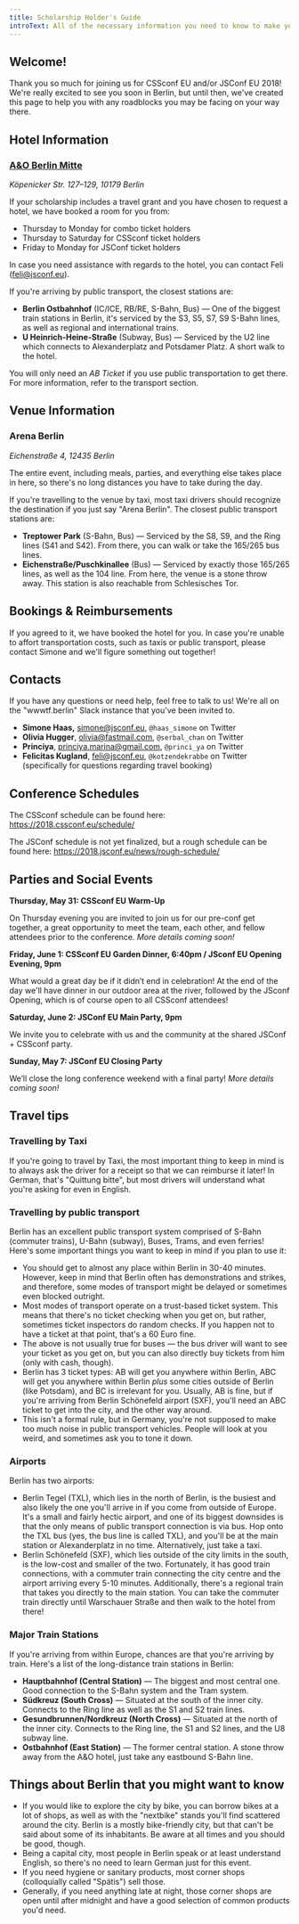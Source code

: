 ```yaml
---
title: Scholarship Holder's Guide
introText: All of the necessary information you need to know to make your experience at CSSconf EU 2018 a blast!
---
```


## Welcome!

Thank you so much for joining us for CSSconf EU and/or JSConf EU 2018! We're really excited to see you soon in Berlin, but until then, we've created this page to help you with any roadblocks you may be facing on your way there.

## Hotel Information

### [A&O Berlin Mitte](https://www.aohostels.com/en/berlin/berlin-mitte/)

*Köpenicker Str. 127–129, 10179 Berlin*

If your scholarship includes a travel grant and you have chosen to request a hotel, we have booked a room for you from:
- Thursday to Monday for combo ticket holders
- Thursday to Saturday for CSSconf ticket holders
- Friday to Monday for JSConf ticket holders

In case you need assistance with regards to the hotel, you can contact Feli (feli@jsconf.eu).

If you're arriving by public transport, the closest stations are:

- **Berlin Ostbahnhof** (IC/ICE, RB/RE, S-Bahn, Bus) — One of the biggest train stations in Berlin, it's serviced by the S3, S5, S7, S9 S-Bahn lines, as well as regional and international trains.
- **U Heinrich-Heine-Straße** (Subway, Bus) — Serviced by the U2 line which connects to Alexanderplatz and Potsdamer Platz. A short walk to the hotel.

You will only need an *AB Ticket* if you use public transportation to get there. For more information, refer to the transport section.

## Venue Information

### Arena Berlin

*Eichenstraße 4, 12435 Berlin*

The entire event, including meals, parties, and everything else takes place in here, so there's no long distances you have to take during the day.

If you're travelling to the venue by taxi, most taxi drivers should recognize the destination if you just say "Arena Berlin". The closest public transport stations are:

- **Treptower Park** (S-Bahn, Bus) — Serviced by the S8, S9, and the Ring lines (S41 and S42). From there, you can walk or take the 165/265 bus lines.
- **Eichenstraße/Puschkinallee** (Bus) — Serviced by exactly those 165/265 lines, as well as the 104 line. From here, the venue is a stone throw away. This station is also reachable from Schlesisches Tor.

## Bookings & Reimbursements

If you agreed to it, we have booked the hotel for you. In case you're unable to affort transportation costs, such as taxis or public transport, please contact Simone and we'll figure something out together!

## Contacts

If you have any questions or need help, feel free to talk to us! We're all on the "wwwtf.berlin" Slack instance that you've been invited to.

- **Simone Haas,** simone@jsconf.eu, `@haas_simone` on Twitter
- **Olivia Hugger**, olivia@fastmail.com, `@serbal_chan` on Twitter
- **Princiya**, princiya.marina@gmail.com, `@princi_ya` on Twitter
- **Felicitas Kugland**, feli@jsconf.eu, `@kotzendekrabbe` on Twitter (specifically for questions regarding travel booking)

## Conference Schedules

The CSSconf schedule can be found here: https://2018.cssconf.eu/schedule/

The JSConf schedule is not yet finalized, but a rough schedule can be found here: https://2018.jsconf.eu/news/rough-schedule/

## Parties and Social Events

**Thursday, May 31: CSSconf EU Warm-Up**

On Thursday evening you are invited to join us for our pre-conf get together, a great opportunity to meet the team, each other, and fellow attendees prior to the conference. _More details coming soon!_

**Friday, June 1: CSSconf EU Garden Dinner, 6:40pm / JSconf EU Opening Evening, 9pm**

What would a great day be if it didn’t end in celebration! At the end of the day we'll have dinner in our outdoor area at the river, followed by the JSconf Opening, which is of course open to all CSSconf attendees!

**Saturday, June 2: JSConf EU Main Party, 9pm**

We invite you to celebrate with us and the community at the shared JSConf + CSSconf party.

**Sunday, May 7: JSConf EU Closing Party**

We’ll close the long conference weekend with a final party! _More details coming soon!_

## Travel tips

### Travelling by Taxi

If you're going to travel by Taxi, the most important thing to keep in mind is to always ask the driver for a receipt so that we can reimburse it later! In German, that's "Quittung bitte", but most drivers will understand what you're asking for even in English.

### Travelling by public transport

Berlin has an excellent public transport system comprised of S-Bahn (commuter trains), U-Bahn (subway), Buses, Trams, and even ferries! Here's some important things you want to keep in mind if you plan to use it:

- You should get to almost any place within Berlin in 30-40 minutes. However, keep in mind that Berlin often has demonstrations and strikes, and therefore, some modes of transport might be delayed or sometimes even blocked outright.
- Most modes of transport operate on a trust-based ticket system. This means that there's no ticket checking when you get on, but rather, sometimes ticket inspectors do random checks. If you happen not to have a ticket at that point, that's a 60 Euro fine.
- The above is not usually true for buses — the bus driver will want to see your ticket as you get on, but you can also directly buy tickets from him (only with cash, though).
- Berlin has 3 ticket types: AB will get you anywhere within Berlin, ABC will get you anywhere within Berlin *plus* some cities outside of Berlin (like Potsdam), and BC is irrelevant for you. Usually, AB is fine, but if you're arriving from Berlin Schönefeld airport (SXF), you'll need an ABC ticket to get into the city, and the other way around.
- This isn't a formal rule, but in Germany, you're not supposed to make too much noise in public transport vehicles. People will look at you weird, and sometimes ask you to tone it down.

### Airports

Berlin has two airports:

- Berlin Tegel (TXL), which lies in the north of Berlin, is the busiest and also likely the one you'll arrive in if you come from outside of Europe. It's a small and fairly hectic airport, and one of its biggest downsides is that the only means of public transport connection is via bus. Hop onto the TXL bus (yes, the bus line is called TXL), and you'll be at the main station or Alexanderplatz in no time. Alternatively, just take a taxi.
- Berlin Schönefeld (SXF), which lies outside of the city limits in the south, is the low-cost and smaller of the two. Fortunately, it has good train connections, with a commuter train connecting the city centre and the airport arriving every 5-10 minutes. Additionally, there's a regional train that takes you directly to the main station. You can take the commuter train directly until Warschauer Straße and then walk to the hotel from there!

### Major Train Stations

If you're arriving from within Europe, chances are that you're arriving by train. Here's a list of the long-distance train stations in Berlin:

- **Hauptbahnhof (Central Station)** — The biggest and most central one. Good connection to the S-Bahn system and the Tram system.
- **Südkreuz (South Cross)** — Situated at the south of the inner city. Connects to the Ring line as well as the S1 and S2 train lines.
- **Gesundbrunnen/Nordkreuz (North Cross)** — Situated at the north of the inner city. Connects to the Ring line, the S1 and S2 lines, and the U8 subway line.
- **Ostbahnhof (East Station)** — The former central station. A stone throw away from the A&O hotel, just take any eastbound S-Bahn line.

## Things about Berlin that you might want to know

- If you would like to explore the city by bike, you can borrow bikes at a lot of shops, as well as with the "nextbike" stands you'll find scattered around the city. Berlin is a mostly bike-friendly city, but that can't be said about some of its inhabitants. Be aware at all times and you should be good, though.
- Being a capital city, most people in Berlin speak or at least understand English, so there's no need to learn German just for this event.
- If you need hygiene or sanitary products, most corner shops (colloquially called "Spätis") sell those.
- Generally, if you need anything late at night, those corner shops are open until after midnight and have a good selection of common products you'd need.
